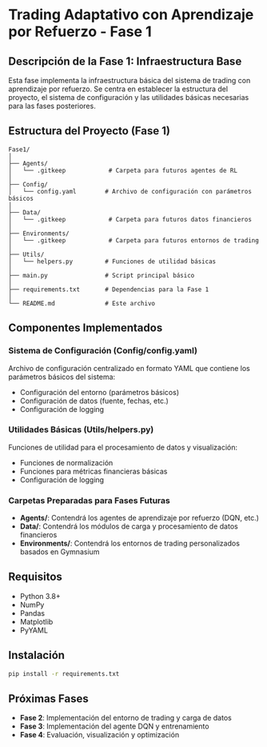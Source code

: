 # Trading Adaptativo con Aprendizaje por Refuerzo - Fase 1

## Descripción de la Fase 1: Infraestructura Base

Esta fase implementa la infraestructura básica del sistema de trading con aprendizaje por refuerzo. Se centra en establecer la estructura del proyecto, el sistema de configuración y las utilidades básicas necesarias para las fases posteriores.

## Estructura del Proyecto (Fase 1)

```
Fase1/
│
├── Agents/
│   └── .gitkeep            # Carpeta para futuros agentes de RL
│
├── Config/
│   └── config.yaml        # Archivo de configuración con parámetros básicos
│
├── Data/
│   └── .gitkeep            # Carpeta para futuros datos financieros
│
├── Environments/
│   └── .gitkeep            # Carpeta para futuros entornos de trading
│
├── Utils/
│   └── helpers.py         # Funciones de utilidad básicas
│
├── main.py                # Script principal básico
│
├── requirements.txt       # Dependencias para la Fase 1
│
└── README.md              # Este archivo
```

## Componentes Implementados

### Sistema de Configuración (Config/config.yaml)

Archivo de configuración centralizado en formato YAML que contiene los parámetros básicos del sistema:

- Configuración del entorno (parámetros básicos)
- Configuración de datos (fuente, fechas, etc.)
- Configuración de logging

### Utilidades Básicas (Utils/helpers.py)

Funciones de utilidad para el procesamiento de datos y visualización:

- Funciones de normalización
- Funciones para métricas financieras básicas
- Configuración de logging

### Carpetas Preparadas para Fases Futuras

- **Agents/**: Contendrá los agentes de aprendizaje por refuerzo (DQN, etc.)
- **Data/**: Contendrá los módulos de carga y procesamiento de datos financieros
- **Environments/**: Contendrá los entornos de trading personalizados basados en Gymnasium

## Requisitos

- Python 3.8+
- NumPy
- Pandas
- Matplotlib
- PyYAML

## Instalación

```bash
pip install -r requirements.txt
```

## Próximas Fases

- **Fase 2**: Implementación del entorno de trading y carga de datos
- **Fase 3**: Implementación del agente DQN y entrenamiento
- **Fase 4**: Evaluación, visualización y optimización
